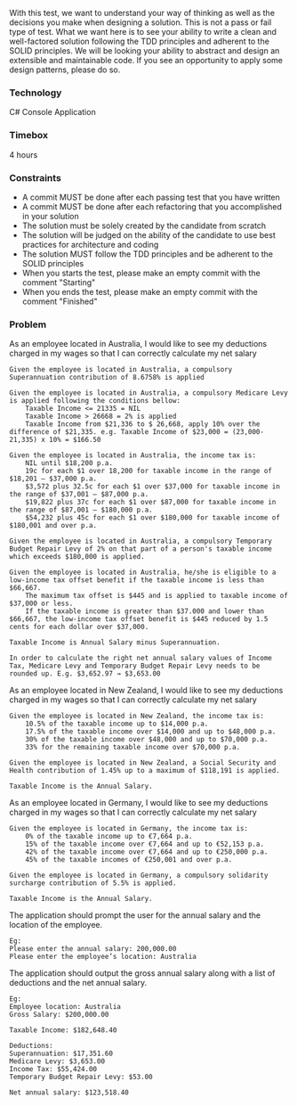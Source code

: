 With this test, we want to understand your way of thinking as well as the decisions you make when designing a solution. This is not a pass or fail type of test. What we want here is to see your ability to write a clean and well-factored solution following the TDD principles and adherent to the SOLID principles. We will be looking your ability to abstract and design an extensible and maintainable code. If you see an opportunity to apply some design patterns, please do so.

### Technology ###
C# Console Application

### Timebox ###
4 hours

### Constraints ###

- A commit MUST be done after each passing test that you have written
- A commit MUST be done after each refactoring that you accomplished in your solution
- The solution must be solely created by the candidate from scratch
- The solution will be judged on the ability of the candidate to use best practices for architecture and coding
- The solution MUST follow the TDD principles and be adherent to the SOLID principles
- When you starts the test, please make an empty commit with the comment "Starting"
- When you ends the test, please make an empty commit with the comment "Finished"

### Problem ###

As an employee located in Australia, I would like to see my deductions charged in my wages so that I can correctly calculate my net salary

	Given the employee is located in Australia, a compulsory Superannuation contribution of 8.6758% is applied

	Given the employee is located in Australia, a compulsory Medicare Levy is applied following the conditions bellow:
		Taxable Income <= 21335 = NIL
		Taxable Income > 26668 = 2% is applied
		Taxable Income from $21,336 to $ 26,668, apply 10% over the difference of $21,335. e.g. Taxable Income of $23,000 = (23,000-21,335) x 10% = $166.50

	Given the employee is located in Australia, the income tax is:
		NIL until $18,200 p.a.
		19c for each $1 over 18,200 for taxable income in the range of $18,201 – $37,000 p.a.
		$3,572 plus 32.5c for each $1 over $37,000 for taxable income in the range of $37,001 – $87,000 p.a.
		$19,822 plus 37c for each $1 over $87,000 for taxable income in the range of $87,001 – $180,000 p.a.
		$54,232 plus 45c for each $1 over $180,000 for taxable income of $180,001 and over p.a.

	Given the employee is located in Australia, a compulsory Temporary Budget Repair Levy of 2% on that part of a person's taxable income which exceeds $180,000 is applied.

	Given the employee is located in Australia, he/she is eligible to a low-income tax offset benefit if the taxable income is less than $66,667.
		The maximum tax offset is $445 and is applied to taxable income of $37,000 or less.
		If the taxable income is greater than $37.000 and lower than $66,667, the low-income tax offset benefit is $445 reduced by 1.5 cents for each dollar over $37,000.

	Taxable Income is Annual Salary minus Superannuation.

	In order to calculate the right net annual salary values of Income Tax, Medicare Levy and Temporary Budget Repair Levy needs to be rounded up. E.g. $3,652.97 → $3,653.00


As an employee located in New Zealand, I would like to see my deductions charged in my wages so that I can correctly calculate my net salary

	Given the employee is located in New Zealand, the income tax is:
		10.5% of the taxable income up to $14,000 p.a.
		17.5% of the taxable income over $14,000 and up to $48,000 p.a.
		30% of the taxable income over $48,000 and up to $70,000 p.a.
		33% for the remaining taxable income over $70,000 p.a.

	Given the employee is located in New Zealand, a Social Security and Health contribution of 1.45% up to a maximum of $118,191 is applied.

	Taxable Income is the Annual Salary.

As an employee located in Germany, I would like to see my deductions charged in my wages so that I can correctly calculate my net salary

	Given the employee is located in Germany, the income tax is:
		0% of the taxable income up to €7,664 p.a.
		15% of the taxable income over €7,664 and up to €52,153 p.a.
		42% of the taxable income over €7,664 and up to €250,000 p.a.
		45% of the taxable incomes of €250,001 and over p.a.

	Given the employee is located in Germany, a compulsory solidarity surcharge contribution of 5.5% is applied.

	Taxable Income is the Annual Salary.


The application should prompt the user for the annual salary and the location of the employee.

	Eg:
	Please enter the annual salary: 200,000.00
	Please enter the employee’s location: Australia

The application should output the gross annual salary along with a list of deductions and the net annual salary.

	Eg:
	Employee location: Australia
	Gross Salary: $200,000.00

	Taxable Income: $182,648.40

	Deductions:
	Superannuation: $17,351.60
	Medicare Levy: $3,653.00
	Income Tax: $55,424.00
	Temporary Budget Repair Levy: $53.00

	Net annual salary: $123,518.40